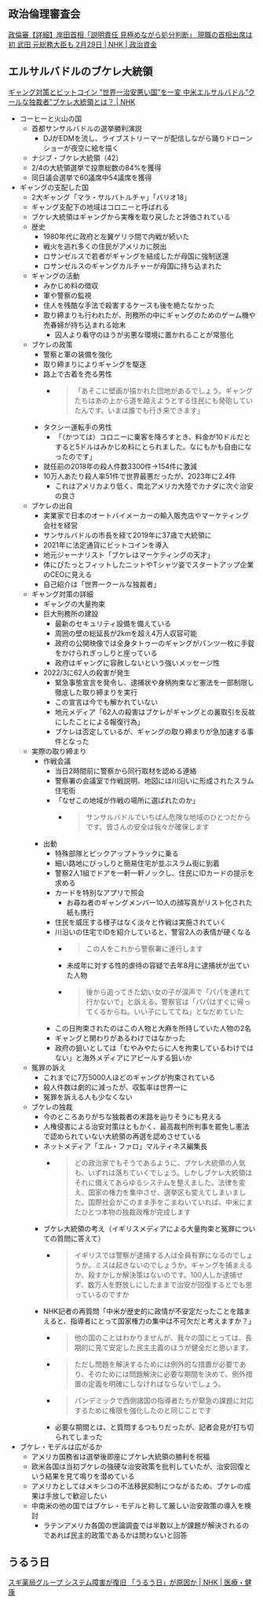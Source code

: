 ## 政治倫理審査会

[政倫審【詳細】岸田首相「説明責任 見極めながら処分判断」 現職の首相出席は初 武田 元総務大臣も 2月29日 | NHK | 政治資金](https://www3.nhk.or.jp/news/html/20240229/k10014374261000.html)

## エルサルバドルのブケレ大統領

[ギャング対策とビットコイン ”世界一治安悪い国”を一変 中米エルサルバドル“クールな独裁者”ブケレ大統領とは？ | NHK](https://www3.nhk.or.jp/news/special/international_news_navi/articles/feature/2024/02/29/37950.html)

- コーヒーと火山の国
  - 首都サンサルバドルの選挙勝利演説
    - DJがEDMを流し、ライブストリーマーが配信しながら踊りドローンショーが夜空に絵を描く
  - ナジブ・ブケレ大統領（42）
  - 2/4の大統領選挙で投票総数の84%を獲得
  - 同日議会選挙で60議席中54議席を獲得
- ギャングの支配した国
  - 2大ギャング「マラ・サルバトルチャ」「バリオ18」
  - ギャング支配下の地域はコロニーと呼ばれる
  - ブケレ大統領はギャングから実権を取り戻したと評価されている
  - 歴史
    - 1980年代に政府と左翼ゲリラ間で内戦が続いた
    - 戦火を逃れ多くの住民がアメリカに脱出
    - ロサンゼルスで若者がギャングを結成したが母国に強制送還
    - ロサンゼルスのギャングカルチャーが母国に持ち込まれた
  - ギャングの活動
    - みかじめ料の徴収
    - 軍や警察の監視
    - 住人を残酷な手法で殺害するケースも後を絶たなかった
    - 取り締まりも行われたが、刑務所の中にギャングのためのゲーム機や売春婦が持ち込まれる始末
      - 囚人より看守のほうが劣悪な環境に置かれることが常態化
  - ブケレの政策
    - 警察と軍の装備を強化
    - 取り締まりによりギャングを駆逐
    - 路上で古着を売る男性
      - >「あそこに壁画が描かれた団地があるでしょう。ギャングたちはあの上から道を越えようとする住民にも発砲していたんです。いまは誰でも行き来できます」
    - タクシー運転手の男性
      - 「（かつては）コロニーに乗客を降ろすとき、料金が10ドルだとすると5ドルはみかじめ料にとられました。なにもかも自由になったのです」
    - 就任前の2018年の殺人件数3300件→154件に激減
    - 10万人あたり殺人率51件で世界最悪だったが、2023年に2.4件
      - これはアメリカより低く、南北アメリカ大陸でカナダに次ぐ治安の良さ
  - ブケレの出自
    - 実業家で日本のオートバイメーカーの輸入販売店やマーケティング会社を経営
    - サンサルバドルの市長を経て2019年に37歳で大統領に
    - 2021年に法定通貨にビットコインを導入
    - 地元ジャーナリスト「ブケレはマーケティングの天才」
    - 体にぴたっとフィットしたニットやTシャツ姿でスタートアップ企業のCEOに見える
    - 自己紹介は「世界一クールな独裁者」
  - ギャング対策の詳細
    - ギャングの大量拘束
    - 巨大刑務所の建設
      - 最新のセキュリティ設備を備えている
      - 周囲の壁の総延長が2kmを超え4万人収容可能
      - 政府の公開映像では全身タトゥーのギャングがパンツ一枚に手錠をかけられぎっしりと座っている
      - 政府はギャングに容赦しないという強いメッセージ性
    - 2022/3に62人の殺害が発生
      - 緊急事態宣言を発令し、逮捕状や身柄拘束など憲法を一部制限し徹底した取り締まりを実行
      - この宣言は今でも解かれていない
      - 地元メディア「62人の殺害はブケレがギャングとの裏取引を反故にしたことによる報復行為」
      - ブケレは否定しているが、ギャングの取り締まりが急加速する事件となった
  - 実際の取り締まり
    - 作戦会議
      - 当日2時間前に警察から同行取材を認める連絡
      - 警察署の会議室で作戦説明、地図には川沿いに形成されたスラム住宅街
      - 「なぜこの地域が作戦の場所に選ばれたのか」
        - > サンサルバドルでいちばん危険な地域のひとつだからです。皆さんの安全は我々が確保します
    - 出動
      - 特殊部隊とピックアップトラックに乗る
      - 細い路地にびっしりと簡易住宅が並ぶスラム街に到着
      - 警察2人1組でドアを一軒一軒ノックし、住民にIDカードの提示を求める
      - カードを特別なアプリで照会
        - お尋ね者のギャングメンバー10人の顔写真がリスト化された紙も携行
      - 住民を威圧する様子はなく淡々と作戦は実施されていく
      - 川沿いの住宅でIDを紹介していると、警官2人の表情が硬くなる
        - > この人をこれから警察署に連行します
        - 未成年に対する性的虐待の容疑で去年8月に逮捕状が出ていた人物
        - > 後から追ってきた幼い女の子が涙声で「パパを連れて行かないで」と訴える。警察官は「パパはすぐに帰ってくるからね。いい子にしててね」となだめていた
      - この日拘束されたのはこの人物と大麻を所持していた人物の2名
      - ギャングと関わりがあるわけではなかった
      - 政府の狙いとしては「むやみやたらに人を拘束しているわけではない」と海外メディアにアピールする狙いか
  - 冤罪の訴え
    - これまでに7万5000人ほどのギャングが拘束されている
    - 殺人件数は劇的に減ったが、収監率は世界一に
    - 冤罪を訴える人も少なくない
  - ブケレの独裁
    - 今のところありがちな独裁者の末路を辿りそうにも見える
    - 人権侵害による治安対策はともかく、最高裁判所判事を罷免し憲法で認められていない大統領の再選を認めさせている
    - ネットメディア「エル・ファロ」マルティネス編集長
      - > どの政治家でもそうであるように、ブケレ大統領の人気も、いずれは落ちていくでしょう。しかしブケレ大統領はそれに備えてあらゆるシステムを整えました。法律を変え、国家の権力を集中させ、選挙区も変えてしまいました。国際社会がこのまま手をこまねいていれば、中米にまたひとつ本物の独裁政権が完成します
    - ブケレ大統領の考え（イギリスメディアによる大量拘束と冤罪についての質問に答えて）
      - > イギリスでは警察が逮捕する人は全員有罪になるのでしょうか。ミスは起きないのでしょうか。ギャングを捕まえるか、殺すかしか解決策はないのです。100人しか逮捕せず、数万人を野放しにしたままで治安が回復するとでも思っているのですか
    - NHK記者の再質問「中米が歴史的に政情が不安定だったことを踏まえると、指導者にとって国家権力の集中は不可欠だと考えますか？」
      - > 他の国のことはわかりませんが、我々の国にとっては、長期的に見て安定した民主主義のほうが健全だと思います。
      - > ただし問題を解決するためには例外的な措置が必要であり、そのためには問題解決に必要な期間を決めて、例外措置の定義を明確にしなければならないでしょう。
      - > パンデミックで西側諸国の指導者たちが緊急の課題に対応するために権限を強化したのと同じことです
      - 必要な期間とは、と質問するつもりだったが、記者会見が打ち切られてしまった
- ブケレ・モデルは広がるか
  - アメリカ国務省は選挙後即座にブケレ大統領の勝利を祝福
  - 欧米各国は当初ブケレの強硬な治安政策を批判していたが、治安回復という結果を見て鳴りを潜めている
  - アメリカとしてはメキシコの不法移民抑制につながるため、ブケレの成果は手放しで歓迎したい
  - 中南米の他の国ではブケレ・モデルと称して厳しい治安政策の導入を検討
    - ラテンアメリカ各国の世論調査では半数以上が課題が解決されるのであれば民主的政策であるかは問わないと回答

## うるう日

[スギ薬局グループ システム障害が復旧 「うるう日」が原因か | NHK | 医療・健康](https://www3.nhk.or.jp/news/html/20240229/k10014374401000.html)
